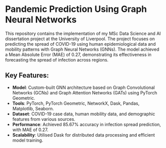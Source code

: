 # Pandemic Prediction Using Graph Neural Networks

This repository contains the implementation of my MSc Data Science and AI dissertation project at the University of Liverpool. The project focuses on predicting the spread of COVID-19 using human epidemiological data and mobility patterns with Graph Neural Networks (GNNs). The model achieved a Mean Absolute Error (MAE) of 0.27, demonstrating its effectiveness in forecasting the spread of infection across regions.

## Key Features:
- **Model**: Custom-built GNN architecture based on Graph Convolutional Networks (GCNs) and Graph Attention Networks (GATs) using PyTorch Geometric.
- **Tools**: PyTorch, PyTorch Geometric, NetworkX, Dask, Pandas, Matplotlib, Seaborn.
- **Dataset**: COVID-19 case data, human mobility data, and demographic features from various sources.
- **Performance**: Achieved 85.67% accuracy in infection spread prediction, with MAE of 0.27.
- **Scalability**: Utilised Dask for distributed data processing and efficient model training.
